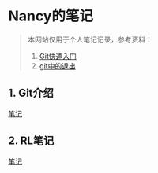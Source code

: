 # Nancy的笔记

> 本网站仅用于个人笔记记录，参考资料：  
>
> 1. [Git快速入门](https://www.yiibai.com/git/git-quick-start.html)  
> 2. [git中的退出](https://www.cnblogs.com/truelycloud/p/10356124.html#:~:text=UNIX%20%E7%B3%BB%E7%BB%9F%E4%B8%8B%E9%80%80%E5%87%BA%20git%20commit%20%E7%BC%96%E8%BE%91%E5%99%A8%20%E5%A6%82%E6%9E%9C%E6%98%AF%20Emacs%20%E7%BC%96%E8%BE%91%E5%99%A8%EF%BC%8C%E8%BE%93%E5%85%A5,X%20%2B%20Ctrl%20C%EF%BC%88%E9%80%80%E5%87%BA%EF%BC%89%20%E5%A6%82%E6%9E%9C%E6%98%AFVIM%E7%BC%96%E8%BE%91%E5%99%A8%EF%BC%8C%E8%BE%93%E5%85%A5%20ESC%20%2B%20%3Awq)

## 1. Git介绍  

[笔记](https://nancyzheng0213.github.io/GitNote.html)

## 2. RL笔记

[笔记](https://nancyzheng0213.github.io/note.html)  
